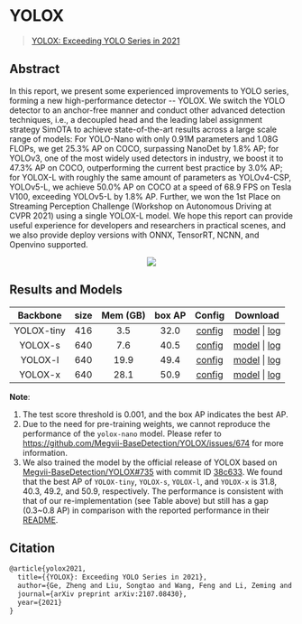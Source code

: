 # YOLOX

> [YOLOX: Exceeding YOLO Series in 2021](https://arxiv.org/abs/2107.08430)

<!-- [ALGORITHM] -->

## Abstract

In this report, we present some experienced improvements to YOLO series, forming a new high-performance detector -- YOLOX. We switch the YOLO detector to an anchor-free manner and conduct other advanced detection techniques, i.e., a decoupled head and the leading label assignment strategy SimOTA to achieve state-of-the-art results across a large scale range of models: For YOLO-Nano with only 0.91M parameters and 1.08G FLOPs, we get 25.3% AP on COCO, surpassing NanoDet by 1.8% AP; for YOLOv3, one of the most widely used detectors in industry, we boost it to 47.3% AP on COCO, outperforming the current best practice by 3.0% AP; for YOLOX-L with roughly the same amount of parameters as YOLOv4-CSP, YOLOv5-L, we achieve 50.0% AP on COCO at a speed of 68.9 FPS on Tesla V100, exceeding YOLOv5-L by 1.8% AP. Further, we won the 1st Place on Streaming Perception Challenge (Workshop on Autonomous Driving at CVPR 2021) using a single YOLOX-L model. We hope this report can provide useful experience for developers and researchers in practical scenes, and we also provide deploy versions with ONNX, TensorRT, NCNN, and Openvino supported.

<div align=center>
<img src="https://user-images.githubusercontent.com/40661020/144001736-9fb303dd-eac7-46b0-ad45-214cfa51e928.png"/>
</div>

## Results and Models

|  Backbone  | size | Mem (GB) | box AP |                  Config                  |                                                                                                                                         Download                                                                                                                                         |
| :--------: | :--: | :------: | :----: | :--------------------------------------: | :--------------------------------------------------------------------------------------------------------------------------------------------------------------------------------------------------------------------------------------------------------------------------------------: |
| YOLOX-tiny | 416  |   3.5    |  32.0  | [config](yolox_tiny_8xb8-300e_coco.py) | [model](https://download.openmmlab.com/mmdetection/v2.0/yolox/yolox_tiny_8x8_300e_coco/yolox_tiny_8x8_300e_coco_20211124_171234-b4047906.pth) \| [log](https://download.openmmlab.com/mmdetection/v2.0/yolox/yolox_tiny_8x8_300e_coco/yolox_tiny_8x8_300e_coco_20211124_171234.log.json) |
|  YOLOX-s   | 640  |   7.6    |  40.5  |  [config](yolox_s_8xb8-300e_coco.py)   |       [model](https://download.openmmlab.com/mmdetection/v2.0/yolox/yolox_s_8x8_300e_coco/yolox_s_8x8_300e_coco_20211121_095711-4592a793.pth) \| [log](https://download.openmmlab.com/mmdetection/v2.0/yolox/yolox_s_8x8_300e_coco/yolox_s_8x8_300e_coco_20211121_095711.log.json)       |
|  YOLOX-l   | 640  |   19.9   |  49.4  |  [config](yolox_l_8xb8-300e_coco.py)   |       [model](https://download.openmmlab.com/mmdetection/v2.0/yolox/yolox_l_8x8_300e_coco/yolox_l_8x8_300e_coco_20211126_140236-d3bd2b23.pth) \| [log](https://download.openmmlab.com/mmdetection/v2.0/yolox/yolox_l_8x8_300e_coco/yolox_l_8x8_300e_coco_20211126_140236.log.json)       |
|  YOLOX-x   | 640  |   28.1   |  50.9  |  [config](yolox_x_8xb8-300e_coco.py)   |       [model](https://download.openmmlab.com/mmdetection/v2.0/yolox/yolox_x_8x8_300e_coco/yolox_x_8x8_300e_coco_20211126_140254-1ef88d67.pth) \| [log](https://download.openmmlab.com/mmdetection/v2.0/yolox/yolox_x_8x8_300e_coco/yolox_x_8x8_300e_coco_20211126_140254.log.json)       |

**Note**:

1. The test score threshold is 0.001, and the box AP indicates the best AP.
2. Due to the need for pre-training weights, we cannot reproduce the performance of the `yolox-nano` model. Please refer to https://github.com/Megvii-BaseDetection/YOLOX/issues/674 for more information.
3. We also trained the model by the official release of YOLOX based on [Megvii-BaseDetection/YOLOX#735](https://github.com/Megvii-BaseDetection/YOLOX/issues/735) with commit ID [38c633](https://github.com/Megvii-BaseDetection/YOLOX/tree/38c633bf176462ee42b110c70e4ffe17b5753208). We found that the best AP of `YOLOX-tiny`, `YOLOX-s`, `YOLOX-l`, and `YOLOX-x` is 31.8, 40.3, 49.2, and 50.9, respectively. The performance is consistent with that of our re-implementation (see Table above) but still has a gap (0.3~0.8 AP) in comparison with the reported performance in their [README](https://github.com/Megvii-BaseDetection/YOLOX/blob/38c633bf176462ee42b110c70e4ffe17b5753208/README.md#benchmark).

## Citation

```latex
@article{yolox2021,
  title={{YOLOX}: Exceeding YOLO Series in 2021},
  author={Ge, Zheng and Liu, Songtao and Wang, Feng and Li, Zeming and Sun, Jian},
  journal={arXiv preprint arXiv:2107.08430},
  year={2021}
}
```
